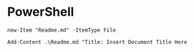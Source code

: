

# PowerShell 

```powershell-session
new-Item "Readme.md" -ItemType File
```

```powershell-session
Add-Content .\Readme.md "Title: Insert Document Title Here
```